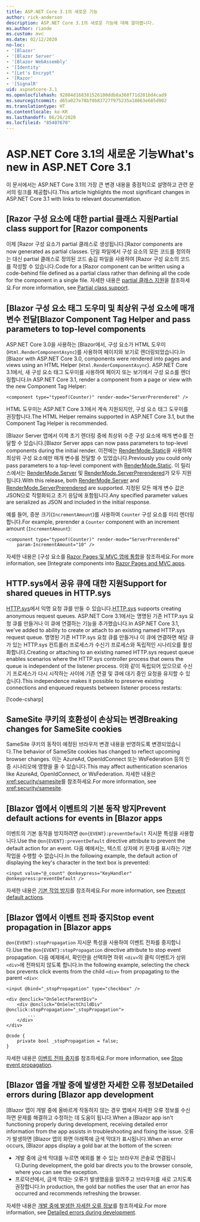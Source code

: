 ```yaml
---
title: ASP.NET Core 3.1의 새로운 기능
author: rick-anderson
description: ASP.NET Core 3.1의 새로운 기능에 대해 알아봅니다.
ms.author: riande
ms.custom: mvc
ms.date: 02/12/2020
no-loc:
- '[Blazor'
- '[Blazor Server'
- '[Blazor WebAssembly'
- '[Identity'
- "[Let's Encrypt"
- '[Razor'
- '[SignalR'
uid: aspnetcore-3.1
ms.openlocfilehash: 92804d168381526100ddb8a368f71d201bd4cad9
ms.sourcegitcommit: d65a027e78bf0b83727f975235a18863e685d902
ms.translationtype: HT
ms.contentlocale: ko-KR
ms.lasthandoff: 06/26/2020
ms.locfileid: "85407670"
---
```

# <a name="whats-new-in-aspnet-core-31"></a><span data-ttu-id="7ccc1-103">ASP.NET Core 3.1의 새로운 기능</span><span class="sxs-lookup"><span data-stu-id="7ccc1-103">What's new in ASP.NET Core 3.1</span></span>

<span data-ttu-id="7ccc1-104">이 문서에서는 ASP.NET Core 3.1의 가장 큰 변경 내용을 중점적으로 설명하고 관련 문서의 링크를 제공합니다.</span><span class="sxs-lookup"><span data-stu-id="7ccc1-104">This article highlights the most significant changes in ASP.NET Core 3.1 with links to relevant documentation.</span></span>

## <a name="partial-class-support-for-razor-components"></a><span data-ttu-id="7ccc1-105">[Razor 구성 요소에 대한 partial 클래스 지원</span><span class="sxs-lookup"><span data-stu-id="7ccc1-105">Partial class support for [Razor components</span></span>

<span data-ttu-id="7ccc1-106">이제 [Razor 구성 요소가 partial 클래스로 생성됩니다.</span><span class="sxs-lookup"><span data-stu-id="7ccc1-106">[Razor components are now generated as partial classes.</span></span> <span data-ttu-id="7ccc1-107">단일 파일에서 구성 요소의 모든 코드를 정의하는 대신 partial 클래스로 정의된 코드 숨김 파일을 사용하여 [Razor 구성 요소의 코드를 작성할 수 있습니다.</span><span class="sxs-lookup"><span data-stu-id="7ccc1-107">Code for a [Razor component can be written using a code-behind file defined as a partial class rather than defining all the code for the component in a single file.</span></span> <span data-ttu-id="7ccc1-108">자세한 내용은 [partial 클래스 지원](xref:blazor/components/index#partial-class-support)을 참조하세요.</span><span class="sxs-lookup"><span data-stu-id="7ccc1-108">For more information, see [Partial class support](xref:blazor/components/index#partial-class-support).</span></span>

## <a name="blazor-component-tag-helper-and-pass-parameters-to-top-level-components"></a><span data-ttu-id="7ccc1-109">[Blazor 구성 요소 태그 도우미 및 최상위 구성 요소에 매개 변수 전달</span><span class="sxs-lookup"><span data-stu-id="7ccc1-109">[Blazor Component Tag Helper and pass parameters to top-level components</span></span>

<span data-ttu-id="7ccc1-110">ASP.NET Core 3.0을 사용하는 [Blazor에서, 구성 요소가 HTML 도우미(`Html.RenderComponentAsync`)를 사용하여 페이지와 보기로 렌더링되었습니다.</span><span class="sxs-lookup"><span data-stu-id="7ccc1-110">In [Blazor with ASP.NET Core 3.0, components were rendered into pages and views using an HTML Helper (`Html.RenderComponentAsync`).</span></span> <span data-ttu-id="7ccc1-111">ASP.NET Core 3.1에서, 새 구성 요소 태그 도우미를 사용하여 페이지 또는 보기에서 구성 요소를 렌더링합니다.</span><span class="sxs-lookup"><span data-stu-id="7ccc1-111">In ASP.NET Core 3.1, render a component from a page or view with the new Component Tag Helper:</span></span>

```cshtml
<component type="typeof(Counter)" render-mode="ServerPrerendered" />
```

<span data-ttu-id="7ccc1-112">HTML 도우미는 ASP.NET Core 3.1에서 계속 지원되지만, 구성 요소 태그 도우미를 권장합니다.</span><span class="sxs-lookup"><span data-stu-id="7ccc1-112">The HTML Helper remains supported in ASP.NET Core 3.1, but the Component Tag Helper is recommended.</span></span>

<span data-ttu-id="7ccc1-113">[Blazor Server 앱에서 이제 초기 렌더링 중에 최상위 수준 구성 요소에 매개 변수를 전달할 수 있습니다.</span><span class="sxs-lookup"><span data-stu-id="7ccc1-113">[Blazor Server apps can now pass parameters to top-level components during the initial render.</span></span> <span data-ttu-id="7ccc1-114">이전에는 [RenderMode.Static](xref:Microsoft.AspNetCore.Mvc.Rendering.RenderMode.Static)을 사용하여 최상위 구성 요소에만 매개 변수를 전달할 수 있었습니다.</span><span class="sxs-lookup"><span data-stu-id="7ccc1-114">Previously you could only pass parameters to a top-level component with [RenderMode.Static](xref:Microsoft.AspNetCore.Mvc.Rendering.RenderMode.Static).</span></span> <span data-ttu-id="7ccc1-115">이 릴리스에서는 [RenderMode.Server](xref:Microsoft.AspNetCore.Mvc.Rendering.RenderMode.Server) 및 [RenderMode.ServerPrerendered](xref:Microsoft.AspNetCore.Mvc.Rendering.RenderMode.ServerPrerendered)가 모두 지원됩니다.</span><span class="sxs-lookup"><span data-stu-id="7ccc1-115">With this release, both [RenderMode.Server](xref:Microsoft.AspNetCore.Mvc.Rendering.RenderMode.Server) and [RenderMode.ServerPrerendered](xref:Microsoft.AspNetCore.Mvc.Rendering.RenderMode.ServerPrerendered) are supported.</span></span> <span data-ttu-id="7ccc1-116">지정된 모든 매개 변수 값은 JSON으로 직렬화되고 초기 응답에 포함됩니다.</span><span class="sxs-lookup"><span data-stu-id="7ccc1-116">Any specified parameter values are serialized as JSON and included in the initial response.</span></span>

<span data-ttu-id="7ccc1-117">예를 들어, 증분 크기(`IncrementAmount`)를 사용하여 `Counter` 구성 요소를 미리 렌더링합니다.</span><span class="sxs-lookup"><span data-stu-id="7ccc1-117">For example, prerender a `Counter` component with an increment amount (`IncrementAmount`):</span></span>

```cshtml
<component type="typeof(Counter)" render-mode="ServerPrerendered" 
    param-IncrementAmount="10" />
```

<span data-ttu-id="7ccc1-118">자세한 내용은 [구성 요소를 [Razor Pages 및 MVC 앱에 통합](xref:blazor/components/integrate-components-into-razor-pages-and-mvc-apps)을 참조하세요.</span><span class="sxs-lookup"><span data-stu-id="7ccc1-118">For more information, see [Integrate components into [Razor Pages and MVC apps](xref:blazor/components/integrate-components-into-razor-pages-and-mvc-apps).</span></span>

## <a name="support-for-shared-queues-in-httpsys"></a><span data-ttu-id="7ccc1-119">HTTP.sys에서 공유 큐에 대한 지원</span><span class="sxs-lookup"><span data-stu-id="7ccc1-119">Support for shared queues in HTTP.sys</span></span>

<span data-ttu-id="7ccc1-120">[HTTP.sys](xref:fundamentals/servers/httpsys)에서 익명 요청 큐를 만들 수 있습니다.</span><span class="sxs-lookup"><span data-stu-id="7ccc1-120">[HTTP.sys](xref:fundamentals/servers/httpsys) supports creating anonymous request queues.</span></span> <span data-ttu-id="7ccc1-121">ASP.NET Core 3.1에서는 명명된 기존 HTTP.sys 요청 큐를 만들거나 이 큐에 연결하는 기능을 추가했습니다.</span><span class="sxs-lookup"><span data-stu-id="7ccc1-121">In ASP.NET Core 3.1, we've added to ability to create or attach to an existing named HTTP.sys request queue.</span></span> <span data-ttu-id="7ccc1-122">명명된 기존 HTTP.sys 요청 큐를 만들거나 이 큐에 연결하면 해당 큐가 있는 HTTP.sys 컨트롤러 프로세스가 수신기 프로세스와 독립적인 시나리오를 활성화합니다.</span><span class="sxs-lookup"><span data-stu-id="7ccc1-122">Creating or attaching to an existing named HTTP.sys request queue enables scenarios where the HTTP.sys controller process that owns the queue is independent of the listener process.</span></span> <span data-ttu-id="7ccc1-123">이와 같이 독립되어 있으므로 수신기 프로세스가 다시 시작하는 사이에 기존 연결 및 큐에 대기 중인 요청을 유지할 수 있습니다.</span><span class="sxs-lookup"><span data-stu-id="7ccc1-123">This independence makes it possible to preserve existing connections and enqueued requests between listener process restarts:</span></span>

[!code-csharp[](sample/Program.cs?name=snippet)]

## <a name="breaking-changes-for-samesite-cookies"></a><span data-ttu-id="7ccc1-124">SameSite 쿠키의 호환성이 손상되는 변경</span><span class="sxs-lookup"><span data-stu-id="7ccc1-124">Breaking changes for SameSite cookies</span></span>

<span data-ttu-id="7ccc1-125">SameSite 쿠키의 동작이 예정된 브라우저 변경 내용을 반영하도록 변경되었습니다.</span><span class="sxs-lookup"><span data-stu-id="7ccc1-125">The behavior of SameSite cookies has changed to reflect upcoming browser changes.</span></span> <span data-ttu-id="7ccc1-126">이는 AzureAd, OpenIdConnect 또는 WsFederation 등의 인증 시나리오에 영향을 줄 수 있습니다.</span><span class="sxs-lookup"><span data-stu-id="7ccc1-126">This may affect authentication scenarios like AzureAd, OpenIdConnect, or WsFederation.</span></span> <span data-ttu-id="7ccc1-127">자세한 내용은 <xref:security/samesite>를 참조하세요.</span><span class="sxs-lookup"><span data-stu-id="7ccc1-127">For more information, see <xref:security/samesite>.</span></span>

## <a name="prevent-default-actions-for-events-in-blazor-apps"></a><span data-ttu-id="7ccc1-128">[Blazor 앱에서 이벤트의 기본 동작 방지</span><span class="sxs-lookup"><span data-stu-id="7ccc1-128">Prevent default actions for events in [Blazor apps</span></span>

<span data-ttu-id="7ccc1-129">이벤트의 기본 동작을 방지하려면 `@on{EVENT}:preventDefault` 지시문 특성을 사용합니다.</span><span class="sxs-lookup"><span data-stu-id="7ccc1-129">Use the `@on{EVENT}:preventDefault` directive attribute to prevent the default action for an event.</span></span> <span data-ttu-id="7ccc1-130">다음 예에서는, 텍스트 상자에 키 문자를 표시하는 기본 작업을 수행할 수 없습니다.</span><span class="sxs-lookup"><span data-stu-id="7ccc1-130">In the following example, the default action of displaying the key's character in the text box is prevented:</span></span>

```razor
<input value="@_count" @onkeypress="KeyHandler" @onkeypress:preventDefault />
```

<span data-ttu-id="7ccc1-131">자세한 내용은 [기본 작업 방지](xref:blazor/components/event-handling#prevent-default-actions)를 참조하세요.</span><span class="sxs-lookup"><span data-stu-id="7ccc1-131">For more information, see [Prevent default actions](xref:blazor/components/event-handling#prevent-default-actions).</span></span>

## <a name="stop-event-propagation-in-blazor-apps"></a><span data-ttu-id="7ccc1-132">[Blazor 앱에서 이벤트 전파 중지</span><span class="sxs-lookup"><span data-stu-id="7ccc1-132">Stop event propagation in [Blazor apps</span></span>

<span data-ttu-id="7ccc1-133">`@on{EVENT}:stopPropagation` 지시문 특성을 사용하여 이벤트 전파를 중지합니다.</span><span class="sxs-lookup"><span data-stu-id="7ccc1-133">Use the `@on{EVENT}:stopPropagation` directive attribute to stop event propagation.</span></span> <span data-ttu-id="7ccc1-134">다음 예제에서, 확인란을 선택하면 하위 `<div>`의 클릭 이벤트가 상위 `<div>`에 전파되지 않도록 합니다.</span><span class="sxs-lookup"><span data-stu-id="7ccc1-134">In the following example, selecting the check box prevents click events from the child `<div>` from propagating to the parent `<div>`:</span></span>

```razor
<input @bind="_stopPropagation" type="checkbox" />

<div @onclick="OnSelectParentDiv">
    <div @onclick="OnSelectChildDiv" @onclick:stopPropagation="_stopPropagation">
        ...
    </div>
</div>

@code {
    private bool _stopPropagation = false;
}
```

<span data-ttu-id="7ccc1-135">자세한 내용은 [이벤트 전파 중지](xref:blazor/components/event-handling#stop-event-propagation)를 참조하세요.</span><span class="sxs-lookup"><span data-stu-id="7ccc1-135">For more information, see [Stop event propagation](xref:blazor/components/event-handling#stop-event-propagation).</span></span>

## <a name="detailed-errors-during-blazor-app-development"></a><span data-ttu-id="7ccc1-136">[Blazor 앱을 개발 중에 발생한 자세한 오류 정보</span><span class="sxs-lookup"><span data-stu-id="7ccc1-136">Detailed errors during [Blazor app development</span></span>

<span data-ttu-id="7ccc1-137">[Blazor 앱이 개발 중에 올바르게 작동하지 않는 경우 앱에서 자세한 오류 정보를 수신하면 문제를 해결하고 수정하는 데 도움이 됩니다.</span><span class="sxs-lookup"><span data-stu-id="7ccc1-137">When a [Blazor app isn't functioning properly during development, receiving detailed error information from the app assists in troubleshooting and fixing the issue.</span></span> <span data-ttu-id="7ccc1-138">오류가 발생하면 [Blazor 앱의 화면 아래쪽에 금색 막대가 표시됩니다.</span><span class="sxs-lookup"><span data-stu-id="7ccc1-138">When an error occurs, [Blazor apps display a gold bar at the bottom of the screen:</span></span>

* <span data-ttu-id="7ccc1-139">개발 중에 금색 막대를 누르면 예외를 볼 수 있는 브라우저 콘솔로 연결됩니다.</span><span class="sxs-lookup"><span data-stu-id="7ccc1-139">During development, the gold bar directs you to the browser console, where you can see the exception.</span></span>
* <span data-ttu-id="7ccc1-140">프로덕션에서, 금색 막대는 오류가 발생했음을 알려주고 브라우저를 새로 고치도록 권장합니다.</span><span class="sxs-lookup"><span data-stu-id="7ccc1-140">In production, the gold bar notifies the user that an error has occurred and recommends refreshing the browser.</span></span>

<span data-ttu-id="7ccc1-141">자세한 내용은 [개발 중에 발생한 자세한 오류 정보](xref:blazor/fundamentals/handle-errors#detailed-errors-during-development)를 참조하세요.</span><span class="sxs-lookup"><span data-stu-id="7ccc1-141">For more information, see [Detailed errors during development](xref:blazor/fundamentals/handle-errors#detailed-errors-during-development).</span></span>
